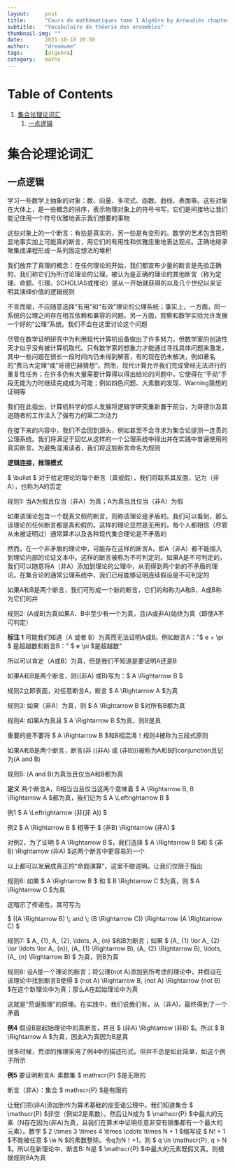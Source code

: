 ```yaml
---
layout:     post
title:      "Cours de mathématiques tome 1 Algébre by Arnaudiès chapter 1"
subtitle:   "Vocabulaire de théorie des ensembles"
thumbnail-img: ""
date:       2021-10-10 20:50
author:     "dreamume"
tags: 		[algebra]
category:   maths
---
```

<head>
    <script src="https://cdn.mathjax.org/mathjax/latest/MathJax.js?config=TeX-AMS-MML_HTMLorMML" type="text/javascript"></script>
    <script type="text/x-mathjax-config">
        MathJax.Hub.Config({
            tex2jax: {
            skipTags: ['script', 'noscript', 'style', 'textarea', 'pre'],
            inlineMath: [['$','$']]
            }
        });
    </script>
</head>

# Table of Contents

1.  [集合论理论词汇](#org29f2b13)
    1.  [一点逻辑](#org9ff679d)


<a id="org29f2b13"></a>

# 集合论理论词汇


<a id="org9ff679d"></a>

## 一点逻辑

学习一些数学上抽象的对象：数、向量、多项式、函数、曲线、表面等。这些对象在大体上，是一些概念的排序，表示物理对象上的符号书写。它们是间接地让我们能记住用一个符号优雅地表示我们想要的事物

这些对象上的一个断言：有些是真实的，另一些是有变形的。数学的艺术包含把明显地事实加上可能真的断言，用它们的有用性和优雅庄重地表达观点。正确地继承聚集成课程形成一系列固定想法的堆积

我们放弃了真理的概念：在任何理论的开始，我们都宣布少量的断言是先验正确的，我们称它们为所讨论理论的公理。被认为是正确的理论的其他断言（称为定理、命题、引理、SCHOLIAS或推论）是从一开始就获得的以及几个世纪以来证明其演绎价值的逻辑规则

不言而喻，不应随意选择“有用”和“有效”理论的公理系统；事实上，一方面，同一系统的公理之间存在相互依赖和兼容的问题。另一方面，观察和数学实验允许发展一个好的“公理”系统。我们不会在这里讨论这个问题

尽管在数学证明研究中为利用现代计算机设备做出了许多努力，但数学家的创造性天才似乎没有被计算机取代。只有数学家的想象力才能通过寻找具体问题来激发，其中一些问题在很长一段时间内仍未得到解答，有的现在扔未解决，例如著名的“费马大定理“或”哥德巴赫猜想“。然而，现代计算允许我们完成曾经无法进行的重复性任务；在许多仍有大量需要计算得以得出结论的问题中，它使得在“手动”手段无能为力时继续完成成为可能；例如四色问题、大素数的发现、Warning猜想的证明等

我们在此指出，计算机科学的惊人发展将逻辑学研究重新置于前台，为哥德尔及其追随者的工作注入了强有力的第二次动力

在接下来的内容中，我们不会回到源头，例如甚至不会寻求为集合论提测一连贯的公理系统。我们将满足于回忆从这样的一个公理系统中得出并在实践中普遍使用的真实断言。为避免混淆读者，我们将这些断言命名为规则

**逻辑连接，推理模式**

$ \\bullet $ 对于给定理论的每个断言（真或假），我们将联系其反面，记为（非A），也称为A的否定

规则1: 当A为假且仅当（非A）为真；A为真当且仅当（非A）为假

如果该理论包含一个既真又假的断言，则称该理论是矛盾的。我们可以看到，那么该理论的任何断言都是真和假的。这样的理论显然是无用的。每个人都相信（尽管从未被证明过）通常算术以及各种现代集合理论是不矛盾的

然而，在一个非矛盾的理论中，可能存在这样的断言A，即A（非A）都不能插入到理论内部的论证文本中。这样的断言被称为不可判定的。如果A是不可判定的，我们可以随意将A（非A）添加到理论的公理中，从而得到两个新的不矛盾的理论。在集合论的通常公理系统中，我们已经能够证明连续假设是不可判定的

如果A和B是两个断言，我们可形成一个新的断言，它们的和称为A和B，A或B称为它们的并

规则2: (A或B)为真如果A、B中至少有一个为真，且(A或非A)始终为真（即使A不可判定）

**标注 1** 可能我们知道（A 或者 B）为真而无法证明A或B。例如断言A："$ e + \\pi $ 是超越数和断言B：" $ e \\pi $是超越数"

所以可以肯定（A或B）为真，但是我们不知道是要证明A还是B

如果A和B是两个断言，则((非A) 或B)写为：$ A \\Rightarrow B $

规则2立即表面，对任意断言A，断言 $ A \\Rightarrow A $为真

规则3: 如果（非A）为真，则 $ A \\Rightarrow B $对所有B都为真

规则4: 如果A为真且 $ A \\Rightarrow B $为真，则B是真

重要的是不要将 $ A \\Rightarrow B $和B相混淆！规则4被称为三段式原则

如果A和B是两个断言，断言(非 ((非A) 或 (非B)))被称为A和B的conjunction且记为(A and B)

规则5: (A and B)为真当且仅当A和B都为真

**定义** 两个断言A，B相当当且仅当这两个意味着 $ A \\Rightarrow B, B \\Rightarrow A $都为真，我们记为 $ A \\Leftrightarrow B $

例1 $ A \\Leftrightarrow (非(非 A)) $

例2 $ A \\Rightarrow B $ 相等于 $ (非B) \\Rightarrow (非A) $

对例2，为了证明 $ A \\Rightarrow B $，我们选择 $ A \\Rightarrow B $和 $ (非B) \\Rightarrow (非A) $这两个断言中更容易的一个

以上都可以发展成真正的“命题演算”，这里不做说明。让我们仅限于指出

规则6: 如果 $ A \\Rightarrow B $ 和 $ B \\Rightarrow C $为真，则 $ A \\Rightarrow C $为真

这暗示了传递性，其可写为

$ ((A \\Rightarrow B) \\; and \\; (B \\Rightarrow C)) \\Rightarrow (A \\Rightarrow C) $

规则7: $ A_ {1}, A_ {2}, \\ldots, A_ {n} $和B为断言；如果 $ (A_ {1} \\lor A_ {2} \\lor \\ldots \\lor A_ {n}), (A_ {1} \\Rightarrow B), (A_ {2} \\Rightarrow B), \\ldots, (A_ {n} \\Rightarrow B) $ 为真，则B为真

规则8: 设A是一个理论的断言；将公理(not A)添加到所考虑的理论中，并假设在该理论中找到断言B使得 $ (not A) \\Rightarrow B, (not A) \\Rightarrow (not B) $在这个新理论中为真；那么A在起始理论中为真

这就是“荒诞推理”的原理。在实践中，我们说我们有，从（非A)，最终得到了一个矛盾

**例4** 假设B是起始理论中的真断言，并且 $ (非A) \\Rightarrow (非B) $。所以 $ B \\Rightarrow A $为真，因此A为真因为B是真

很多时候，荒谬的推理采用了例4中的描述形式。但并不总是如此简单，如这个例子所示

**例5** 要证明断言A: 素数集 $ mathscr{P} $是无限的

断言（非A）：集合 $ mathscr{P} $是有限的

让我们把(非A)添加到作为算术基础的皮亚诺公理中。我们知道集合 $ \\mathscr{P} $非空（例如2是素数）。然后让N成为 $ \\mathscr{P} $中最大的元素（N存在因为(非A)为真，且我们在算术中证明任意非空有限集都有一个最大的元素）。数字 $ 2 \\times 3 \\times 4 \\times \\cdots \\times N + 1 $缩写成 $ N! + 1 $不能被任意 $ \\le N $的素数整除。令q为N！+1，则 $ q \\in \\mathscr{P}, q > N $。所以在新理论中，断言B: N是 $ \\mathscr{P} $中最大的元素既假又真。则根据规则8A为真
